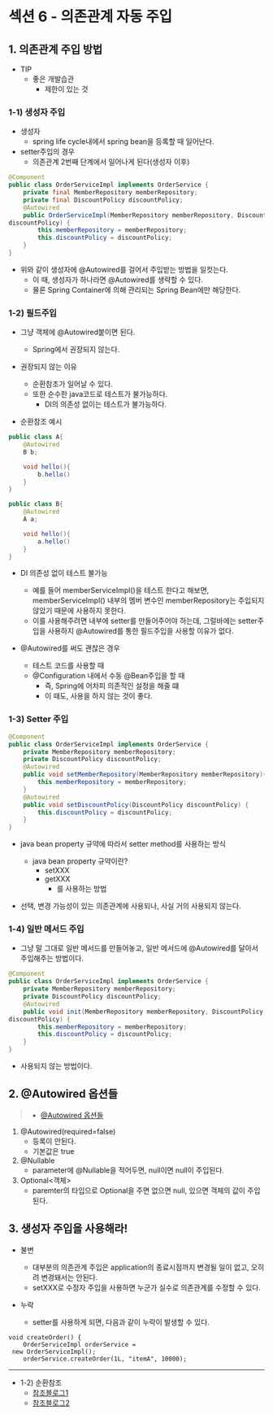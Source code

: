 # 섹션 6 - 의존관계 자동 주입

## 1. 의존관계 주입 방법

* TIP
  * 좋은 개발습관
    * 제한이 있는 것

### 1-1) 생성자 주입

* 생성자
  * spring life cycle내에서 spring bean을 등록할 때 일어난다.
* setter주입의 경우
  * 의존관계 2번째 단계에서 일어나게 된다(생성자 이후)

```java
@Component
public class OrderServiceImpl implements OrderService {
    private final MemberRepository memberRepository;
    private final DiscountPolicy discountPolicy;
    @Autowired
    public OrderServiceImpl(MemberRepository memberRepository, DiscountPolicy 
discountPolicy) {
        this.memberRepository = memberRepository;
        this.discountPolicy = discountPolicy;
    }
}
```

* 위와 같이 생성자에 @Autowired를 걸어서 주입받는 방법을 일컷는다.
  * 이 때, 생성자가 하나라면 @Autowired를 생략할 수 있다.
  * 물론 Spring Container에 의해 관리되는 Spring Bean에만 해당한다.

### 1-2) 필드주입

* 그냥 객체에 @Autowired붙이면 된다.
  * Spring에서 권장되지 않는다.

* 권장되지 않는 이유
  * 순환참조가 일어날 수 있다.
  * 또한 순수한 java코드로 테스트가 불가능하다.
    * DI의 의존성 없이는 테스트가 불가능하다.

* 순환참조 예시

```java
public class A{
	@Autowired
	B b;

	void hello(){
		b.hello()
	}
}

public class B{
	@Autowired
	A a;

	void hello(){
		a.hello()
	}
}
```

* DI 의존성 없이 테스트 불가능
  * 예를 들어 memberServiceImpl()을 테스트 한다고 해보면, memberServiceImpl() 내부의 멤버 변수인 memberRepository는 주입되지 않았기 때문에 사용하지 못한다.
  * 이를 사용해주려면 내부에 setter를 만들어주어야 하는데, 그럴바에는 setter주입을 사용하지 @Autowired를 통한 필드주입을 사용할 이유가 없다.

* @Autowired를 써도 괜찮은 경우
  * 테스트 코드를 사용할 때
  * @Configuration 내에서 수동 @Bean주입을 할 때
    * 즉, Spring에 어차피 의존적인 설정을 해줄 떄
    * 이 때도, 사용을 하지 않는 것이 좋다.

### 1-3) Setter 주입

```java
@Component
public class OrderServiceImpl implements OrderService {
    private MemberRepository memberRepository;
    private DiscountPolicy discountPolicy;
    @Autowired
    public void setMemberRepository(MemberRepository memberRepository){
        this.memberRepository = memberRepository;
    }
    @Autowired
    public void setDiscountPolicy(DiscountPolicy discountPolicy) {
        this.discountPolicy = discountPolicy;
    }
}
```

* java bean property 규약에 따라서 setter method를 사용하는 방식
  * java bean property 규약이란?
    * setXXX
    * getXXX
      * 를 사용하는 방법

* 선택, 변경 가능성이 있는 의존관계에 사용되나, 사실 거의 사용되지 않는다.

### 1-4) 일반 메서드 주입

* 그냥 말 그대로 일반 메서드를 만들어놓고, 일반 메서드에 @Autowired를 달아서 주입해주는 방법이다.

```java
@Component
public class OrderServiceImpl implements OrderService {
    private MemberRepository memberRepository;
    private DiscountPolicy discountPolicy;
    @Autowired
    public void init(MemberRepository memberRepository, DiscountPolicy 
discountPolicy) {
        this.memberRepository = memberRepository;
        this.discountPolicy = discountPolicy;
    }
}
```

* 사용되지 않는 방법이다.

## 2. @Autowired 옵션들

> * [@Autowired 옵션들](../core/src/test/java/hello/autowired/AutowiredTest.java)

1. @Autowired(required=false)
   * 등록이 안된다.
   * 기본값은 true
2. @Nullable
   * parameter에 @Nullable을 적어두면, null이면 null이 주입된다.
3. Optional<객체>
   * paremter의 타입으로 Optional을 주면 없으면 null, 있으면 객체의 값이 주입된다.


## 3. 생성자 주입을 사용해라!

* 불변
  * 대부분의 의존관계 주입은 application의 종료시점까지 변경될 일이 없고, 오히려 변경돼서는 안된다.
  * setXXX로 수정자 주입을 사용하면 누군가 실수로 의존관계를 수정할 수 있다.

* 누락
  * setter를 사용하게 되면, 다음과 같이 누락이 발생할 수 있다.

```
void createOrder() {
    OrderServiceImpl orderService =
 new OrderServiceImpl();
    orderService.createOrder(1L, "itemA", 10000);
```

<hr/>

* 1-2) 순환참조
  * [참조블로그1](https://jurogrammer.tistory.com/79)
  * [참조블로그2](https://programforlife.tistory.com/111)